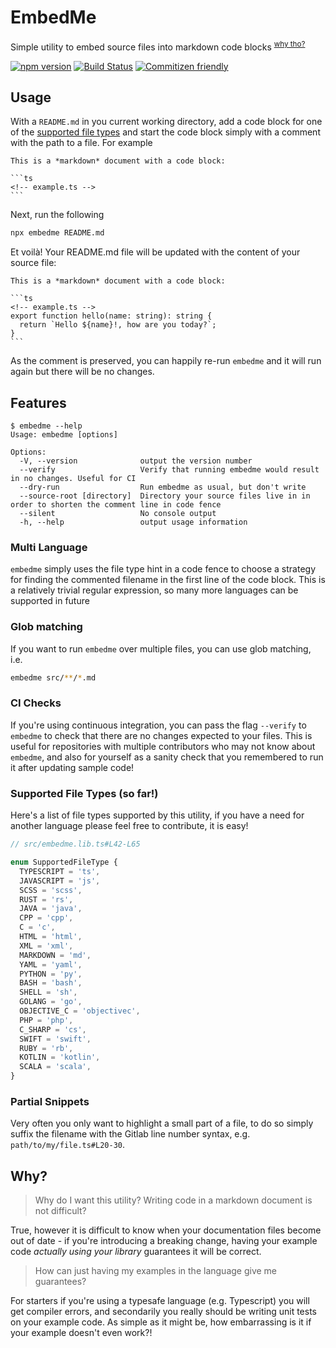 # EmbedMe

Simple utility to embed source files into markdown code blocks <sup>[why tho?](#why)</sup>

[![npm version](https://badge.fury.io/js/embedme.svg)](https://www.npmjs.com/package/embedme)
[![Build Status](https://travis-ci.org/zakhenry/embedme.svg?branch=master)](https://travis-ci.org/zakhenry/embedme)
[![Commitizen friendly](https://img.shields.io/badge/commitizen-friendly-brightgreen.svg)](https://commitizen.github.io/cz-cli/)

## Usage

With a `README.md` in you current working directory, add a code block for one of the
[supported file types](#supported-file-types-so-far) and start the code block simply with a comment with the path to a
file. For example

    This is a *markdown* document with a code block:

    ```ts
    <!-- example.ts -->
    ```

Next, run the following

```bash
npx embedme README.md
```

Et voilà! Your README.md file will be updated with the content of your source file:

    This is a *markdown* document with a code block:

    ```ts
    <!-- example.ts -->
    export function hello(name: string): string {
      return `Hello ${name}!, how are you today?`;
    }
    ```

As the comment is preserved, you can happily re-run `embedme` and it will run again but there will be no changes.

## Features

```
$ embedme --help
Usage: embedme [options]

Options:
  -V, --version              output the version number
  --verify                   Verify that running embedme would result in no changes. Useful for CI
  --dry-run                  Run embedme as usual, but don't write
  --source-root [directory]  Directory your source files live in in order to shorten the comment line in code fence
  --silent                   No console output
  -h, --help                 output usage information

```

### Multi Language

`embedme` simply uses the file type hint in a code fence to choose a strategy for finding the commented filename in the
first line of the code block. This is a relatively trivial regular expression, so many more languages can be supported
in future

### Glob matching

If you want to run `embedme` over multiple files, you can use glob matching, i.e.

```bash
embedme src/**/*.md
```

### CI Checks

If you're using continuous integration, you can pass the flag `--verify` to `embedme` to check that there are no changes
expected to your files. This is useful for repositories with multiple contributors who may not know about `embedme`, and
also for yourself as a sanity check that you remembered to run it after updating sample code!

### Supported File Types (so far!)

Here's a list of file types supported by this utility, if you have a need for another language please feel free to
contribute, it is easy!

```ts
// src/embedme.lib.ts#L42-L65

enum SupportedFileType {
  TYPESCRIPT = 'ts',
  JAVASCRIPT = 'js',
  SCSS = 'scss',
  RUST = 'rs',
  JAVA = 'java',
  CPP = 'cpp',
  C = 'c',
  HTML = 'html',
  XML = 'xml',
  MARKDOWN = 'md',
  YAML = 'yaml',
  PYTHON = 'py',
  BASH = 'bash',
  SHELL = 'sh',
  GOLANG = 'go',
  OBJECTIVE_C = 'objectivec',
  PHP = 'php',
  C_SHARP = 'cs',
  SWIFT = 'swift',
  RUBY = 'rb',
  KOTLIN = 'kotlin',
  SCALA = 'scala',
}
```

### Partial Snippets

Very often you only want to highlight a small part of a file, to do so simply suffix the filename with the Gitlab line
number syntax, e.g. `path/to/my/file.ts#L20-30`.

## Why?

> Why do I want this utility? Writing code in a markdown document is not difficult?

True, however it is difficult to know when your documentation files become out of date - if you're introducing a
breaking change, having your example code _actually using your library_ guarantees it will be correct.

> How can just having my examples in the language give me guarantees?

For starters if you're using a typesafe language (e.g. Typescript) you will get compiler errors, and secondarily you
really should be writing unit tests on your example code. As simple as it might be, how embarrassing is it if your
example doesn't even work?!
